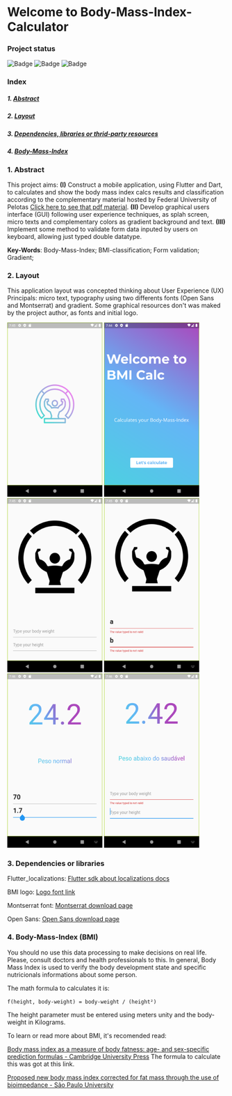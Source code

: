 # Welcome to Body-Mass-Index-Calculator


### Project status

![Badge](https://img.shields.io/static/v1?label=Framework&message=Flutter&color=blue&style=for-the-badge&logo=FLUTTER)   ![Badge](https://img.shields.io/static/v1?label=Language&message=dart&color=blue&style=for-the-badge&logo=DART) ![Badge](https://img.shields.io/static/v1?label=Project_Stage&message=COMPLETED&color=green&style=for-the-badge)  

### Index

##### 1. [Abstract](#Abstract)
##### 2. [Layout](#Layout)
##### 3. [Dependencies, libraries or thrid-party resources](#Dependencies)
##### 4. [Body-Mass-Index](#BMI)

### 1. Abstract <a name="Abstract"/>

This project aims: **(I)** Construct a mobile application, using Flutter and Dart, to calculates and show the body mass index calcs results and classification according to the complementary material hosted by Federal University of Pelotas [Click here to see that pdf material](https://dms.ufpel.edu.br/static/bib/apoio/imc.pdf). **(II)** Develop graphical users interface (GUI) following user experience techniques, as splah screen, micro texts and complementary colors as gradient background and text. **(III)** Implement some method to validate form data inputed by users on keyboard, allowing just typed double datatype.

**Key-Words**: Body-Mass-Index; BMI-classification; Form validation; Gradient;
 
### 2. Layout <a name="Layout"/>
This application layout was concepted thinking about User Experience (UX) Principals:
micro text, typography using two differents fonts (Open Sans and Montserrat) and gradient.
Some graphical resources don't was maked by the project author, as fonts and initial logo.

<img src="/lib/src/resources/imgs/flutter_02.png" width="219" height="400" />

<img src="/lib/src/resources/imgs/flutter_01.png" width="219" height="400" />

<img src="/lib/src/resources/imgs/flutter_03.png" width="219" height="400" />

<img src="/lib/src/resources/imgs/flutter_04.png" width="219" height="400" />

<img src="/lib/src/resources/imgs/flutter_05.png" width="219" height="400" />

<img src="/lib/src/resources/imgs/flutter_06.png" width="219" height="400" />


### 3. Dependencies or libraries <a name="Dependencies"/>

Flutter_localizations:  [Flutter sdk about localizations docs](https://flutter.dev/docs/development/accessibility-and-localization/internationalization)

BMI logo: [Logo font link](https://www.flaticon.com/free-icon/bmi_4349066?term=bmi&related_id=4349071&origin=search)

Montserrat font: [Montserrat download page](https://fonts.google.com/specimen/Montserrat)

Open Sans: [Open Sans download page](https://fonts.google.com/specimen/Open+Sans)

### 4. Body-Mass-Index (BMI) <a name="BMI"/>

You should no use this data processing to make decisions on real life. Please, consult doctors and health professionals to this. In general, Body Mass Index is used to verify the body development state and specific nutricionals informations about some person.

The math formula to calculates it is:

    f(height, body-weight) = body-weight / (height²)

The height parameter must be entered using meters unity and the body-weight in Kilograms.

To learn or read more about BMI, it's recomended read:

[Body mass index as a measure of body fatness: age- and sex-specific prediction formulas - Cambridge University Press](https://www.cambridge.org/core/journals/british-journal-of-nutrition/article/body-mass-index-as-a-measure-of-body-fatness-age-and-sexspecific-prediction-formulas/9C03B18E1A0E4CDB0441644EE64D9AA2) The formula to calculate this was got at this link.

[Proposed new body mass index corrected for fat mass through the use of bioimpedance  - São Paulo University](https://www.teses.usp.br/teses/disponiveis/17/17138/tde-02062010-144324/publico/Mestrado.pdf)



#
